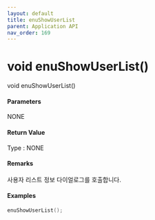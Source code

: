 ```yaml
---
layout: default
title: enuShowUserList
parent: Application API
nav_order: 169
---
```

# void enuShowUserList\(\)

void enuShowUserList\(\)

#### Parameters

NONE

#### Return Value

Type : NONE

#### Remarks

사용자 리스트 정보 다이얼로그를 호출합니다.

#### Examples

```cpp
enuShowUserList();
```



